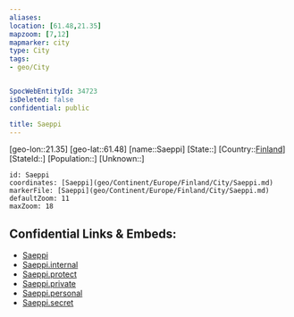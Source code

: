 ```yaml
---
aliases: 
location: [61.48,21.35]
mapzoom: [7,12] 
mapmarker: city 
type: City
tags:
- geo/City


SpocWebEntityId: 34723
isDeleted: false
confidential: public

title: Saeppi
---
```

[geo-lon::21.35]
[geo-lat::61.48]
[name::Saeppi]
[State::]
[Country::[Finland](geo/Continent/Europe/Finland.md)]
[StateId::]
[Population::]
[Unknown::]


```leaflet
id: Saeppi
coordinates: [Saeppi](geo/Continent/Europe/Finland/City/Saeppi.md)
markerFile: [Saeppi](geo/Continent/Europe/Finland/City/Saeppi.md)
defaultZoom: 11 
maxZoom: 18
```


## Confidential Links & Embeds: 
- [Saeppi](../../../../../../_public/geo/Continent/Europe/Finland/City/Saeppi.md) 
- [Saeppi.internal](../../../../../../_internal/geo/Continent/Europe/Finland/City/Saeppi.internal.md) 
- [Saeppi.protect](../../../../../../_protect/geo/Continent/Europe/Finland/City/Saeppi.protect.md) 
- [Saeppi.private](../../../../../../_private/geo/Continent/Europe/Finland/City/Saeppi.private.md) 
- [Saeppi.personal](../../../../../../_personal/geo/Continent/Europe/Finland/City/Saeppi.personal.md) 
- [Saeppi.secret](../../../../../../_secret/geo/Continent/Europe/Finland/City/Saeppi.secret.md) 
